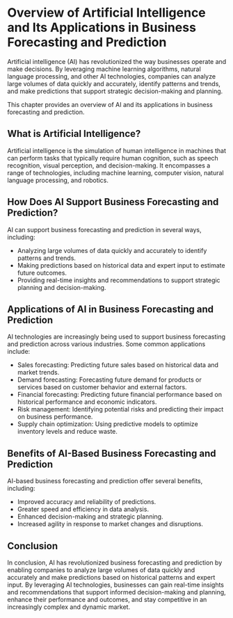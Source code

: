 Overview of Artificial Intelligence and Its Applications in Business Forecasting and Prediction
=============================================================================================================

Artificial intelligence (AI) has revolutionized the way businesses operate and make decisions. By leveraging machine learning algorithms, natural language processing, and other AI technologies, companies can analyze large volumes of data quickly and accurately, identify patterns and trends, and make predictions that support strategic decision-making and planning.

This chapter provides an overview of AI and its applications in business forecasting and prediction.

What is Artificial Intelligence?
--------------------------------

Artificial intelligence is the simulation of human intelligence in machines that can perform tasks that typically require human cognition, such as speech recognition, visual perception, and decision-making. It encompasses a range of technologies, including machine learning, computer vision, natural language processing, and robotics.

How Does AI Support Business Forecasting and Prediction?
--------------------------------------------------------

AI can support business forecasting and prediction in several ways, including:

* Analyzing large volumes of data quickly and accurately to identify patterns and trends.
* Making predictions based on historical data and expert input to estimate future outcomes.
* Providing real-time insights and recommendations to support strategic planning and decision-making.

Applications of AI in Business Forecasting and Prediction
---------------------------------------------------------

AI technologies are increasingly being used to support business forecasting and prediction across various industries. Some common applications include:

* Sales forecasting: Predicting future sales based on historical data and market trends.
* Demand forecasting: Forecasting future demand for products or services based on customer behavior and external factors.
* Financial forecasting: Predicting future financial performance based on historical performance and economic indicators.
* Risk management: Identifying potential risks and predicting their impact on business performance.
* Supply chain optimization: Using predictive models to optimize inventory levels and reduce waste.

Benefits of AI-Based Business Forecasting and Prediction
--------------------------------------------------------

AI-based business forecasting and prediction offer several benefits, including:

* Improved accuracy and reliability of predictions.
* Greater speed and efficiency in data analysis.
* Enhanced decision-making and strategic planning.
* Increased agility in response to market changes and disruptions.

Conclusion
----------

In conclusion, AI has revolutionized business forecasting and prediction by enabling companies to analyze large volumes of data quickly and accurately and make predictions based on historical patterns and expert input. By leveraging AI technologies, businesses can gain real-time insights and recommendations that support informed decision-making and planning, enhance their performance and outcomes, and stay competitive in an increasingly complex and dynamic market.
